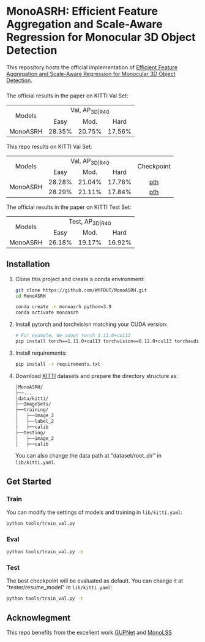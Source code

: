 # MonoASRH: Efficient Feature Aggregation and Scale-Aware Regression for Monocular 3D Object Detection

This repository hosts the official implementation of [Efficient Feature Aggregation and Scale-Aware Regression 
for Monocular 3D Object Detection](https://arxiv.org/abs/2411.02747).

<h5 align="center">

</h5>

The official results in the paper on KITTI Val Set:

<table>
    <tr>
        <td rowspan="2",div align="center">Models</td>
        <td colspan="3",div align="center">Val, AP<sub>3D|R40</sub></td>   
    </tr>
    <tr>
        <td div align="center">Easy</td> 
        <td div align="center">Mod.</td> 
        <td div align="center">Hard</td> 
    </tr>
    <tr>
        <td rowspan="4",div align="center">MonoASRH</td>
        <td div align="center">28.35%</td> 
        <td div align="center">20.75%</td> 
        <td div align="center">17.56%</td> 
    </tr>  
</table>

This repo results on KITTI Val Set:

<table>
    <tr>
        <td rowspan="2",div align="center">Models</td>
        <td colspan="3",div align="center">Val, AP<sub>3D|R40</sub></td>   
        <td rowspan="2",div align="center">Checkpoint</td>
    </tr>
    <tr>
        <td div align="center">Easy</td> 
        <td div align="center">Mod.</td> 
        <td div align="center">Hard</td> 
    </tr>
    <tr>
        <td rowspan="3",div align="center">MonoASRH</td>
        <td div align="center">28.28%</td> 
        <td div align="center">21.04%</td> 
        <td div align="center">17.76%</td> 
        <td div align="center"><a href="https://drive.google.com/file/d/18438FvMcA5RPcX0GFstBpTCK77CO2Vhc/view?usp=drive_link">pth</a></td>
    </tr>
    <tr>
        <td div align="center">28.29%</td> 
        <td div align="center">21.11%</td> 
        <td div align="center">17.84%</td> 
        <td div align="center"><a href="https://drive.google.com/file/d/1h9_UiSl6DobBFurlTjvJskRfpr_OUbuI/view?usp=drive_link">pth</a></td>
    </tr>
</table>

The official results in the paper on KITTI Test Set:

<table>
    <tr>
        <td rowspan="2",div align="center">Models</td>
        <td colspan="3",div align="center">Test, AP<sub>3D|R40</sub></td>   
    </tr>
    <tr>
        <td div align="center">Easy</td> 
        <td div align="center">Mod.</td> 
        <td div align="center">Hard</td> 
    </tr>
    <tr>
        <td rowspan="4",div align="center">MonoASRH</td>
        <td div align="center">26.18%</td> 
        <td div align="center">19.17%</td> 
        <td div align="center">16.92%</td> 
    </tr>  
</table>

## Installation
1. Clone this project and create a conda environment:
    ```bash
    git clone https://github.com/WYFDUT/MonoASRH.git
    cd MonoASRH

    conda create -n monoasrh python=3.9
    conda activate monoasrh
    ```
    
2. Install pytorch and torchvision matching your CUDA version:
    ```bash
    # For example, We adopt torch 1.11.0+cu113
    pip install torch==1.11.0+cu113 torchvision==0.12.0+cu113 torchaudio==0.11.0 --extra-index-url https://download.pytorch.org/whl/cu113
    ```
    
3. Install requirements:
    ```bash
    pip install -r requirements.txt
    ```
 
4. Download [KITTI](http://www.cvlibs.net/datasets/kitti/eval_object.php?obj_benchmark=3d) datasets and prepare the directory structure as:
    ```bash
    │MonoASRH/
    ├──...
    │data/kitti/
    ├──ImageSets/
    ├──training/
    │   ├──image_2
    │   ├──label_2
    │   ├──calib
    ├──testing/
    │   ├──image_2
    │   ├──calib
    ```
    You can also change the data path at "dataset/root_dir" in `lib/kitti.yaml`.

## Get Started

### Train
You can modify the settings of models and training in `lib/kitti.yaml`:
  ```bash
  python tools/train_val.py
  ```
### Eval
  ```bash
  python tools/train_val.py -e
  ```
### Test
The best checkpoint will be evaluated as default. You can change it at "tester/resume_model" in `lib/kitti.yaml`:
  ```bash
  python tools/train_val.py -t
  ```

## Acknowlegment
This repo benefits from the excellent work [GUPNet](https://github.com/SuperMHP/GUPNet/tree/main) and [MonoLSS](https://github.com/Traffic-X/MonoLSS)
